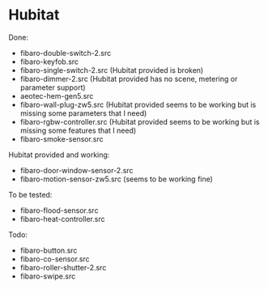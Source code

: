 # Hubitat

Done:
- fibaro-double-switch-2.src
- fibaro-keyfob.src
- fibaro-single-switch-2.src (Hubitat provided is broken)
- fibaro-dimmer-2.src (Hubitat provided has no scene, metering or parameter support)
- aeotec-hem-gen5.src
- fibaro-wall-plug-zw5.src (Hubitat provided seems to be working but is missing some parameters that I need)
- fibaro-rgbw-controller.src (Hubitat provided seems to be working but is missing some features that I need)
- fibaro-smoke-sensor.src

Hubitat provided and working:
- fibaro-door-window-sensor-2.src
- fibaro-motion-sensor-zw5.src (seems to be working fine)

To be tested:
- fibaro-flood-sensor.src
- fibaro-heat-controller.src

Todo:
- fibaro-button.src
- fibaro-co-sensor.src
- fibaro-roller-shutter-2.src
- fibaro-swipe.src
